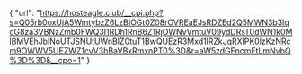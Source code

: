 {
  "url": "https://hosteagle.club/__cpi.php?s=Q05rb0oxUjA5WmtybzZ6LzBIOGt0Z08rOVREaEJsRDZEd2Q5MWN3b3lqcG8za3VBNzZmb0FWQ3I1RDh1RnB6Z1RjOWNvVmtuV09ydDRsT0dWN1k0MlBMVEhJblNoUTJSNUtUWnBIZ0tuT1BwQUEzR3Mxd1lRZkJqRXlPK0lzKzNRcm9OWWV5UEZWZ1cvV3hBaVBxRmxnPT0%3D&r=aW5zdGFncmFtLmNvbQ%3D%3D&__cpo=1"
}
